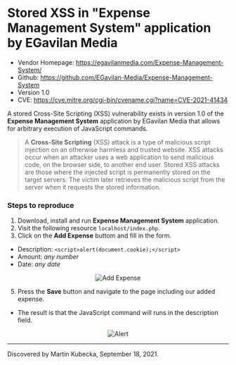 # Stored XSS in "Expense Management System" application by EGavilan Media

- Vendor Homepage: https://egavilanmedia.com/Expense-Management-System/
- Github: https://github.com/EGavilan-Media/Expense-Management-System
- Version 1.0
- CVE: https://cve.mitre.org/cgi-bin/cvename.cgi?name=CVE-2021-41434

A stored Cross-Site Scripting (XSS) vulnerability exists in version 1.0 of the **Expense Management System** application by EGavilan Media that allows for arbitrary execution of JavaScript commands.

> A **Cross-Site Scripting** (XSS) attack is a type of malicious script injection on an otherwise harmless and trusted website. XSS attacks occur when an attacker uses a web application to send malicious code, on the browser side, to another end user. Stored XSS attacks are those where the injected script is permanently stored on the target servers. The victim later retrieves the malicious script from the server when it requests the stored information.

### Steps to reproduce

1. Download, install and run **Expense Management System** application.
2. Visit the following resource `localhost/index.php`.
3. Click on the **Add Expense** buttom and fill in the form.
  - Description: `<script>alert(document.cookie);</script>` 
  - Amount: _any number_
  - Date: _any date_

<p align="center">
<img src="https://github.com/martinkubecka/CVE-References/blob/main/images/egavilan_media/XSS-1.png" alt="Add Expense">
</p>

5. Press the **Save** button and navigate to the page including our added expense. 
- The result is that the JavaScript command will runs in the description field.

<p align="center">
<img src="https://github.com/martinkubecka/CVE-References/blob/main/images/egavilan_media/XSS-2.png" alt="Alert">
</p>


---
Discovered by Martin Kubecka, September 18, 2021.